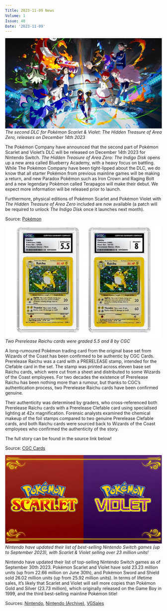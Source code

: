 ```yaml
---
Title: 2023-11-09 News
Volume: 1
Issue: 40
Date: '2023-11-09'
---
```



[![The second DLC for Pokémon Scarlet & Violet: The Hidden Treasure of Area Zero, releases on December 14th 2023](/web/images/the-second-dlc-for-pokemon-scarlet-violet-the-hidden-treasure-of-area-zero-releases-on-december-14th.jpeg)](/web/images/the-second-dlc-for-pokemon-scarlet-violet-the-hidden-treasure-of-area-zero-releases-on-december-14th.jpeg)*The second DLC for Pokémon Scarlet & Violet: The Hidden Treasure of Area Zero, releases on December 14th 2023*



The Pokémon Company have announced that the second part of Pokémon Scarlet and Violet’s DLC will be released on December 14th 2023 for Nintendo Switch. _The Hidden Treasure of Area Zero: The Indigo Disk_ opens up a new area called Blueberry Academy, with a heavy focus on battling. While The Pokémon Company have been tight-lipped about the DLC, we do know that all starter Pokémon from previous mainline games will be making a return, and new Paradox Pokémon such as Iron Crown and Raging Bolt and a new legendary Pokémon called Terapagos will make their debut. We expect more information will be released prior to launch.

Furthermore, physical editions of Pokémon Scarlet and Pokémon Violet with _The Hidden Treasure of Area Zero_ included are now available (a patch will be required to unlock _The Indigo Disk_ once it launches next month).

Source: [Pokémon](https://scarletviolet.pokemon.com/en-gb/dlc/)



[![Two Prerelease Raichu cards were graded 5.5 and 8 by CGC](/web/images/two-prerelease-raichu-cards-were-graded-55-and-8-by-cgc.png)](/web/images/two-prerelease-raichu-cards-were-graded-55-and-8-by-cgc.png)*Two Prerelease Raichu cards were graded 5.5 and 8 by CGC*



A long-rumoured Pokémon trading card from the original base set from Wizards of the Coast has been confirmed to be authentic by CGC Cards. Prerelease Raichu was a card with a PRERELEASE stamp, intended for the Clefable card in the set. The stamp was printed across eleven base set Raichu cards, which were cut from a sheet and distributed to some Wizards of the Coast employees. For two decades the existence of Prerelease Raichu has been nothing more than a rumour, but thanks to CGC’s authentication process, two Prerelease Raichu cards have been confirmed genuine.

Their authenticity was determined by graders, who cross-referenced both Prerelease Raichu cards with a Prerelease Clefable card using specialised lighting at 42x magnification. Forensic analysts examined the chemical makeup of the foil stamps compared to two genuine Prerelease Clefable cards, and both Raichu cards were sourced back to Wizards of the Coast employees who confirmed the authenticity of the story.

The full story can be found in the source link below!

Source: [CGC Cards](https://www.cgccards.com/news/article/12277/)



[![Nintendo have updated their list of best-selling Nintendo Switch games (up to September 2023), with Scarlet & Violet selling over 23 million units!](/web/images/nintendo-have-updated-their-list-of-best-selling-nintendo-switch-games-up-to-september-2023-with-sca.jpeg)](/web/images/nintendo-have-updated-their-list-of-best-selling-nintendo-switch-games-up-to-september-2023-with-sca.jpeg)*Nintendo have updated their list of best-selling Nintendo Switch games (up to September 2023), with Scarlet & Violet selling over 23 million units!*



Nintendo have updated their list of top-selling Nintendo Switch games as of September 30th 2023. Pokémon Scarlet and Violet have sold 23.23 million units (up from 22.66 million on June 30th), and Pokémon Sword and Shield sold 26.02 million units (up from 25.92 million units). In terms of lifetime sales, it’s likely that Scarlet and Violet will sell more copies than Pokémon Gold and Silver (23.73 million), which originally released on the Game Boy in 1999, and the third best-selling mainline Pokémon title!

Sources: [Nintendo](https://www.nintendo.co.jp/ir/en/finance/software/index.html), [Nintendo (Archive)](https://web.archive.org/web/20231030072719/https://www.nintendo.co.jp/ir/en/finance/software/index.html), [VGSales](https://vgsales.fandom.com/wiki/Pok%C3%A9mon)